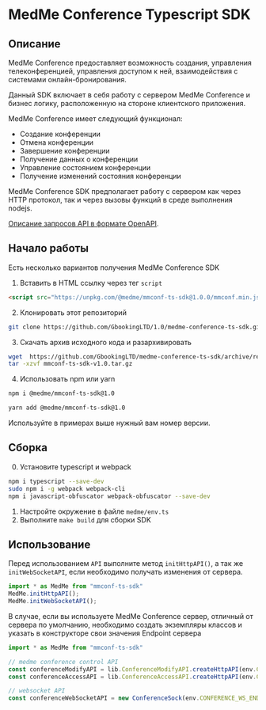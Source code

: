 # MedMe Conference Typescript SDK

## Описание

MedMe Conference предоставляет возможность создания, управления телеконференцией, управления доступом к ней,
взаимодействия с системами онлайн-бронирования. 

Данный SDK включает в себя работу с сервером MedMe Conference и бизнес логику, расположенную на стороне 
клиентского приложения.

MedMe Conference имеет следующий функционал:
* Создание конференции
* Отмена конференции
* Завершение конференции
* Получение данных о конференции
* Управление состоянием конференции  
* Получение изменений состояния конференции

MedMe Conference SDK предполагает работу с сервером как через HTTP протокол, так и через вызовы функций 
в среде выполнения nodejs.

[Описание запросов API в формате OpenAPI](https://gbookingltd.github.io/medme-conference-ts-sdk/). 

## Начало работы

Есть несколько вариантов получения MedMe Conference SDK

1. Вставить в HTML ссылку через тег `script`

````html
<script src="https://unpkg.com/@medme/mmconf-ts-sdk@1.0.0/mmconf.min.js"></script>
````

2. Клонировать этот репозиторий 

````bash
git clone https://github.com/GbookingLTD/1.0/medme-conference-ts-sdk.git
````

3. Скачать архив исходного кода и разархивировать

````bash
wget  https://github.com/GbookingLTD/medme-conference-ts-sdk/archive/refs/tags/v1.0.tar.gz -O mmconf-ts-sdk-v1.0.tar.gz
tar -xzvf mmconf-ts-sdk-v1.0.tar.gz
````

4. Использовать npm или yarn

````bash
npm i @medme/mmconf-ts-sdk@1.0
````

````bash
yarn add @medme/mmconf-ts-sdk@1.0
````

Используйте в примерах выше нужный вам номер версии.

## Сборка

0. Установите typescript и webpack

````bash
npm i typescript --save-dev
sudo npm i -g webpack webpack-cli 
npm i javascript-obfuscator webpack-obfuscator --save-dev
````

1. Настройте окружение в файле `medme/env.ts`
2. Выполните `make build` для сборки SDK

## Использование

Перед использованием `API` выполните метод `initHttpAPI()`, а так же `initWebSocketAPI`, 
если необходимо получать изменения от сервера.

````ts
import * as MedMe from "mmconf-ts-sdk"
MedMe.initHttpAPI();
MedMe.initWebSocketAPI();
````

В случае, если вы используете MedMe Conference сервер, отличный от сервера по умолчанию, необходимо 
создать экземпляры классов и указать в конструкторе свои значения Endpoint сервера 

````ts
import * as MedMe from "mmconf-ts-sdk"

// medme conference control API
const conferenceModifyAPI = lib.ConferenceModifyAPI.createHttpAPI(env.CONFERENCE_ENDPOINT);
const conferenceAccessAPI = lib.ConferenceAccessAPI.createHttpAPI(env.CONFERENCE_ENDPOINT);

// websocket API
const conferenceWebSocketAPI = new ConferenceSock(env.CONFERENCE_WS_ENDPOINT);
````



